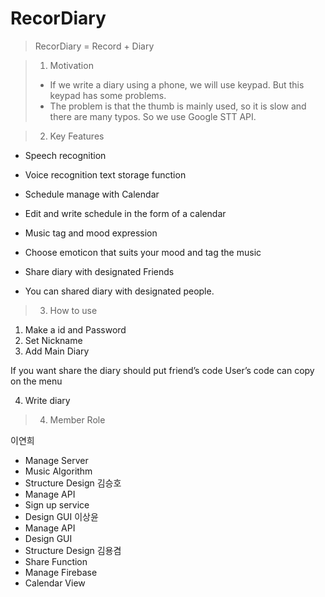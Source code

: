 # RecorDiary
> RecorDiary = Record + Diary

> 1. Motivation
>* If we write a diary using a phone, we will use keypad. But this keypad has some problems. 
>* The problem is that the thumb is mainly used, so it is slow and there are many typos. So we use Google STT API.

> 2. Key Features
* Speech recognition
- Voice recognition text storage function
* Schedule manage with Calendar
- Edit and write schedule in the form of a calendar
* Music tag and mood expression
- Choose emoticon that suits your mood and tag the music
* Share diary with designated Friends
- You can shared diary with designated people.

> 3. How to use
1) Make a id and Password
2) Set Nickname
3) Add Main Diary

If you want share the diary should put friend’s code
User’s code can copy on the menu

4) Write diary

> 4. Member Role

이연희
- Manage Server
- Music Algorithm
- Structure Design
김승호
- Manage API
- Sign up service
- Design GUI
이상윤
- Manage API
- Design GUI
- Structure Design
김용겸
- Share Function
- Manage Firebase
- Calendar View
